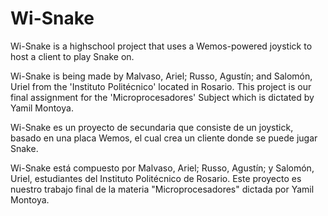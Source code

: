 # Wi-Snake
Wi-Snake is a highschool project that uses a Wemos-powered joystick to host a client to play Snake on.

Wi-Snake is being made by Malvaso, Ariel; Russo, Agustín; and Salomón, Uriel from the 'Instituto Politécnico' located in Rosario. This project is our final assignment for the 'Microprocesadores' Subject which is dictated by Yamil Montoya.


Wi-Snake es un proyecto de secundaria que consiste de un joystick, basado en una placa Wemos, el cual crea un cliente donde se puede jugar Snake.

Wi-Snake está compuesto por Malvaso, Ariel; Russo, Agustín; y Salomón, Uriel, estudiantes del Instituto Politécnico de Rosario. Este proyecto es nuestro trabajo final de la materia "Microprocesadores" dictada por Yamil Montoya.
